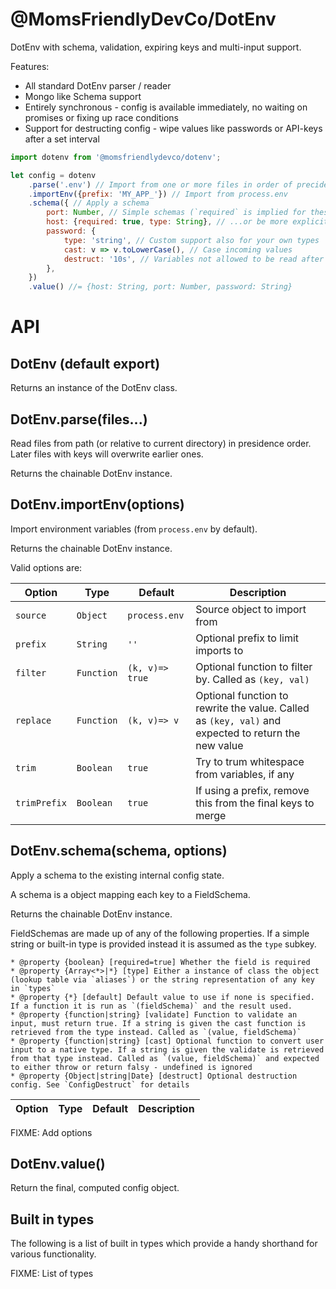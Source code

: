 @MomsFriendlyDevCo/DotEnv
=========================
DotEnv with schema, validation, expiring keys and multi-input support.

Features:

* All standard DotEnv parser / reader
* Mongo like Schema support
* Entirely synchronous - config is available immediately, no waiting on promises or fixing up race conditions
* Support for destructing config - wipe values like passwords or API-keys after a set interval


```javascript
import dotenv from '@momsfriendlydevco/dotenv';

let config = dotenv
    .parse('.env') // Import from one or more files in order of precidence
    .importEnv({prefix: 'MY_APP_'}) // Import from process.env
    .schema({ // Apply a schema
        port: Number, // Simple schemas (`required` is implied for these)
        host: {required: true, type: String}, // ...or be more explicit
        password: {
            type: 'string', // Custom support also for your own types
            cast: v => v.toLowerCase(), // Case incoming values
            destruct: '10s', // Variables not allowed to be read after this time from start (timestring)
        },
    })
    .value() //= {host: String, port: Number, password: String}
```


API
===


DotEnv (default export)
-----------------------
Returns an instance of the DotEnv class.


DotEnv.parse(files...)
----------------------
Read files from path (or relative to current directory) in presidence order.
Later files with keys will overwrite earlier ones.

Returns the chainable DotEnv instance.


DotEnv.importEnv(options)
-------------------------
Import environment variables (from `process.env` by default).

Returns the chainable DotEnv instance.

Valid options are:


| Option       | Type       | Default         | Description                                                                                         |
|--------------|------------|-----------------|-----------------------------------------------------------------------------------------------------|
| `source`     | `Object`   | `process.env`   | Source object to import from                                                                        |
| `prefix`     | `String`   | `''`            | Optional prefix to limit imports to                                                                 |
| `filter`     | `Function` | `(k, v)=> true` | Optional function to filter by. Called as `(key, val)`                                              |
| `replace`    | `Function` | `(k, v)=> v`    | Optional function to rewrite the value. Called as `(key, val)` and expected to return the new value |
| `trim`       | `Boolean`  | `true`          | Try to trum whitespace from variables, if any                                                       |
| `trimPrefix` | `Boolean`  | `true`          | If using a prefix, remove this from the final keys to merge                                         |


DotEnv.schema(schema, options)
------------------------------
Apply a schema to the existing internal config state.

A schema is a object mapping each key to a FieldSchema.

Returns the chainable DotEnv instance.

FieldSchemas are made up of any of the following properties. If a simple string or built-in type is provided instead it is assumed as the `type` subkey.

```
* @property {boolean} [required=true] Whether the field is required
* @property {Array<*>|*} [type] Either a instance of class the object (lookup table via `aliases`) or the string representation of any key in `types`
* @property {*} [default] Default value to use if none is specified. If a function it is run as `(fieldSchema)` and the result used.
* @property {function|string} [validate] Function to validate an input, must return true. If a string is given the cast function is retrieved from the type instead. Called as `(value, fieldSchema)`
* @property {function|string} [cast] Optional function to convert user input to a native type. If a string is given the validate is retrieved from that type instead. Called as `(value, fieldSchema)` and expected to either throw or return falsy - undefined is ignored
* @property {Object|string|Date} [destruct] Optional destruction config. See `ConfigDestruct` for details
```


| Option | Type | Default | Description |
|--------|------|---------|-------------|


FIXME: Add options


DotEnv.value()
--------------
Return the final, computed config object.


Built in types
--------------
The following is a list of built in types which provide a handy shorthand for various functionality.


FIXME: List of types
